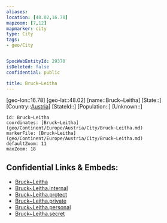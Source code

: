 ```yaml
---
aliases: 
location: [48.02,16.78]
mapzoom: [7,12] 
mapmarker: city 
type: City
tags:
- geo/City


SpocWebEntityId: 29370
isDeleted: false
confidential: public

title: Bruck~Leitha
---
```

[geo-lon::16.78]
[geo-lat::48.02]
[name::Bruck~Leitha]
[State::]
[Country::[Austria](geo/Continent/Europe/Austria.md)]
[StateId::]
[Population::]
[Unknown::]


```leaflet
id: Bruck~Leitha
coordinates: [Bruck~Leitha](geo/Continent/Europe/Austria/City/Bruck~Leitha.md)
markerFile: [Bruck~Leitha](geo/Continent/Europe/Austria/City/Bruck~Leitha.md)
defaultZoom: 11 
maxZoom: 18
```


## Confidential Links & Embeds: 
- [Bruck~Leitha](../../../../../../_public/geo/Continent/Europe/Austria/City/Bruck~Leitha.md) 
- [Bruck~Leitha.internal](../../../../../../_internal/geo/Continent/Europe/Austria/City/Bruck~Leitha.internal.md) 
- [Bruck~Leitha.protect](../../../../../../_protect/geo/Continent/Europe/Austria/City/Bruck~Leitha.protect.md) 
- [Bruck~Leitha.private](../../../../../../_private/geo/Continent/Europe/Austria/City/Bruck~Leitha.private.md) 
- [Bruck~Leitha.personal](../../../../../../_personal/geo/Continent/Europe/Austria/City/Bruck~Leitha.personal.md) 
- [Bruck~Leitha.secret](../../../../../../_secret/geo/Continent/Europe/Austria/City/Bruck~Leitha.secret.md) 
